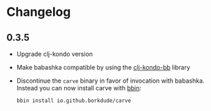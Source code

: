 # Changelog

## 0.3.5

- Upgrade clj-kondo version

- Make babashka compatible by using the [clj-kondo-bb](https://github.com/clj-kondo/clj-kondo-bb) library

- Discontinue the `carve` binary in favor of invocation with babashka.
  Instead you can now install carve with [bbin](https://github.com/babashka/bbin):

  ```
  bbin install io.github.borkdude/carve
  ```
